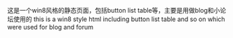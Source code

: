 这是一个win8风格的静态页面，包括button list table等，主要是用做blog和小论坛使用的
this is a win8 style html including button list table and so on which were used for blog and forum

